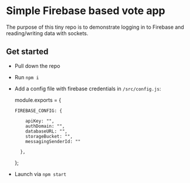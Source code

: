 # Simple Firebase based vote app

The purpose of this tiny repo is to demonstrate logging in to Firebase and reading/writing data with sockets.

## Get started

* Pull down the repo
* Run `npm i`
* Add a config file with firebase credentials in `/src/config.js`:

    module.exports = {

      FIREBASE_CONFIG: {

          apiKey: "",
          authDomain: "",
          databaseURL: "",
          storageBucket: "",
          messagingSenderId: ""

        },
    };
* Launch via `npm start`

